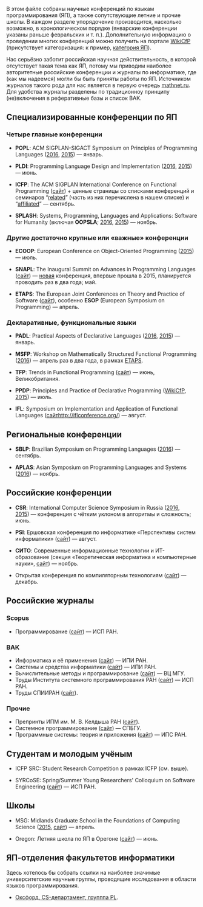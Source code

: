 В этом файле собраны научные конференций по языкам программирования (ЯП), а также сопутствующие летние и прочие школы. В каждом разделе упорядочение производится, насколько возможно, в хронологическом порядке (январские конференции указаны раньше февральских и т. п.). Дополнительную информацию о проведении многих конференций можно получить на портале [WikiCfP](http://www.wikicfp.com/cfp/) (присутствует категоризация: к пример, [категория ЯП](http://www.wikicfp.com/cfp/call?conference=programming%20languages)).

Нас серьёзно заботит российская научная действительность, в которой отсутствует такая тема как ЯП, потому мы приводим наиболее авторитетные российские конференции и журналы по информатике, где (как мы надеемся) могли бы быть приняты работы по ЯП. Источником журналов такого рода для нас является в первую очередь [mathnet.ru](http://www.mathnet.ru/). Для удобства журналы разделены по традиционноу принципу (не)включения в реферативные базы и список ВАК.

## Специализированные конференции по ЯП

### Четыре главные конференции

* **POPL**: ACM SIGPLAN-SIGACT Symposium on Principles of Programming Languages ([2016](http://conf.researchr.org/home/POPL-2016), [2015](http://popl.mpi-sws.org/2015/)) — январь.

* **PLDI**: Programming Language Design and Implementation ([2016](http://conf.researchr.org/home/pldi-2016), [2015](http://conf.researchr.org/home/pldi2015)) — июнь.

* **ICFP**: The ACM SIGPLAN International Conference on Functional Programming ([сайт](http://www.icfpconference.org/)) + ценные страницы со списками конференций и семинаров “[related](http://www.icfpconference.org/related.html)” (часть из них перечислена в нашем списке) и “[affiliated](http://www.icfpconference.org/affiliated.html)” — сентябрь.

* **SPLASH**: Systems, Programming, Languages and Applications: Software for Humanity (включая **OOPSLA**; [2016](http://2016.splashcon.org/), [2015](http://2015.splashcon.org/)) — ноябрь.

### Другие достаточно крупные или «важные» конференции

* **ECOOP**: European Conference on Object-Oriented Programming ([2015](http://2015.ecoop.org/)) — июль.

* **SNAPL**: The Inaugural Summit on Advances in Programming Languages ([сайт](http://snapl.org/)) — [новая](http://lambda-the-ultimate.org/node/5067) конференция, впервые прошла в 2015, планируется проводить раз в два года; май.

* **ETAPS**: The European Joint Conferences on Theory and Practice of Software ([сайт](http://www.etaps.org/)), особенно **ESOP** (European Symposium on Programming) — апрель.

### Декларативные, функциональные языки

* **PADL**: Practical Aspects of Declarative Languages ([2016](http://conf.researchr.org/home/PADL-2016), [2015](http://www.cs.nmsu.edu/padl15/)) — январь.

* **MSFP**: Workshop on Mathematically Structured Functional Programming ([2016](http://msfp2016.bentnib.org/)) — апрель раз в два года, в рамках [ETAPS](http://www.etaps.org/).

* **TFP**: Trends in Functional Programming ([сайт](http://www.tifp.org/)) — июнь, Великобритания.

* **PPDP**: Principles and Practice of Declarative Programming ([WikiCfP](http://www.wikicfp.com/cfp/program?id=2390&f=Principles+and+Practice+of+Declarative+Programming), [2015](http://costa.ls.fi.upm.es/ppdp15/)) — июль.

* **IFL**: Symposium on Implementation and Application of Functional Languages ([сайт]()http://iflconference.org/) — август.

## Региональные конференции

* **SBLP**: Brazilian Symposium on Programming Languages ([2016](http://cbsoft.org/sblp2016)) — сентябрь.

* **APLAS**: Asian Symposium on Programming Languages and Systems ([2016](http://soict.hust.edu.vn/~aplas2016/)) — ноябрь.

## Российские конференции

* **CSR**: International Computer Science Symposium in Russia ([2016](http://logic.pdmi.ras.ru/csr2016/), [2015](http://logic.pdmi.ras.ru/csr2015/)) — конференция с чётким уклоном в алгоритмы и сложность; июнь.

* **PSI**: Ершовская конференция по информатике «Перспективы систем информатики» ([сайт](http://psi.nsc.ru/)) — август.

* **СИТО**: Современные информационные технологии и ИТ-образование (секция «Теоретическая информатика и компьютерные науки», [сайт](http://conf.it-edu.ru/)) — ноябрь.

* Открытая конференция по компиляторным технологиям ([сайт](http://opencompilersconf.ru/)) — декабрь.

## Российские журналы

### Scopus

* Программирование ([сайт](http://www.ispras.ru/programming/)) — ИСП РАН.
 
### ВАК

* Информатика и её применения ([сайт](http://www.ipiran.ru/journal/issues/)) — ИПИ РАН.
* Системы и средства информатики ([сайт](http://www.ipiran.ru/journal/collected/)) — ИПИ РАН.
* Вычислительные методы и программирование ([сайт](http://num-meth.srcc.msu.ru/)) — ВЦ МГУ.
* Труды Института системного программирования РАН ([сайт](http://www.ispras.ru/proceedings/)) — ИСП РАН.
* Труды СПИИРАН ([сайт](http://proceedings.spiiras.nw.ru/ojs/)).

### Прочие

* Препринты ИПМ им. М. В. Келдыша РАН ([сайт](http://library.keldysh.ru/preprints/)).
* Системное программирование ([сайт](http://www.sysprog.info/)) — СПБГУ.
* Программные системы: теория и приложения ([сайт](http://psta.psiras.ru/)) — ИПС РАН.

## Студентам и молодым учёным

* ICFP SRC: Student Research Competition в рамках ICFP (см. выше).

* SYRCoSE: Spring/Summer Young Researchers' Colloquium on Software Engineering ([сайт](http://syrcose.ispras.ru/)) — ИСП РАН.

## Школы

* MSG: Midlands Graduate School in the Foundations of Computing Science ([2015](http://staffwww.dcs.shef.ac.uk/people/G.Struth/mgs2015/mgs.html), [сайт](http://www.cs.nott.ac.uk/MGS)) — апрель.

* Oregon: Летняя школа по ЯП в Орегоне ([сайт](http://www.cs.uoregon.edu/research/summerschool)) — июнь.

## ЯП-отделения факультетов информатики

Здесь хотелось бы собрать ссылки на наиболее значимые университетские научные группы, проводящие исследования в области языков программирования.

* [Оксфорд, CS-департамент, групппа PL](http://www.cs.ox.ac.uk/research/pl/).
